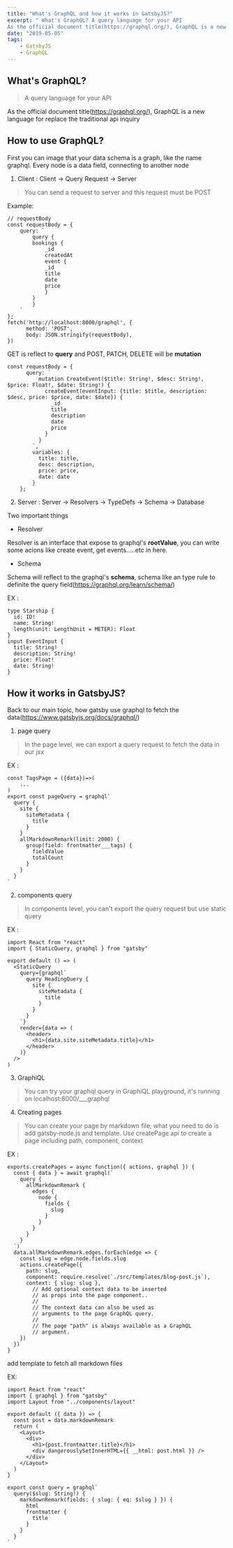 ```yaml
---
title: "What's GraphQL and how it works in GatsbyJS?"
excerpt: " What's GraphQL? A query language for your API 
As the official document title(https://graphql.org/), GraphQL is a new language for replace the traditional api inquiry"
date: "2019-05-05"
tags: 
    - GatsbyJS
    - GraphQL
---
```


## What's GraphQL?
> A query language for your API

As the official document title(https://graphql.org/), GraphQL is a new language for replace the traditional api inquiry

## How to use GraphQL?
First you can image that your data schema is a graph, like the name graphql. Every node is a data field, connecting to another node

1. Client : Client -> Query Request -> Server 
> You can send a request to server and this request must be POST

Example: 
```
// requestBody
const requestBody = {
    query: `
        query {
        bookings {
            _id
            createdAt
            event {
            _id
            title
            date
            price
            }
        }
        }
    `
};
fetch('http://localhost:8000/graphql', {
      method: 'POST',
      body: JSON.stringify(requestBody),
})
```

GET is reflect to **query** and POST, PATCH, DELETE will be **mutation**

```
const requestBody = {
      query: `
          mutation CreateEvent($title: String!, $desc: String!, $price: Float!, $date: String!) {
            createEvent(eventInput: {title: $title, description: $desc, price: $price, date: $date}) {
              _id
              title
              description
              date
              price
            }
          }
        `,
        variables: {
          title: title,
          desc: description,
          price: price,
          date: date
        }
    };
```

2. Server : Server -> Resolvers -> TypeDefs -> Schema -> Database 

Two important things 

- Resolver 

Resolver is an interface that expose to graphql's **rootValue**,  you can write some acions like create event, get events.....etc in here.

- Schema 

Schema will reflect to the graphql's **schema**, schema like an type rule to definite the query field(https://graphql.org/learn/schema/)

EX : 
```
type Starship {
  id: ID!
  name: String!
  length(unit: LengthUnit = METER): Float
}
input EventInput {
  title: String!
  description: String!
  price: Float!
  date: String!
}
```
## How it works in GatsbyJS?
Back to our main topic, how gatsby use graphql to fetch the data(https://www.gatsbyjs.org/docs/graphql/)

1. page query
> In the page level, we can export a query request to fetch the data in our jsx

EX : 
```
const TagsPage = ({data})=>(
    ...
)
export const pageQuery = graphql`
  query {
    site {
      siteMetadata {
        title
      }
    }
    allMarkdownRemark(limit: 2000) {
      group(field: frontmatter___tags) {
        fieldValue
        totalCount
      }
    }
  }
`
```

2. components query 
> In components level, you can't export the query request but use static query

EX : 
```
import React from "react"
import { StaticQuery, graphql } from "gatsby"

export default () => (
  <StaticQuery
    query={graphql`
      query HeadingQuery {
        site {
          siteMetadata {
            title
          }
        }
      }
    `}
    render={data => (
      <header>
        <h1>{data.site.siteMetadata.title}</h1>
      </header>
    )}
  />
)
```

3. GraphiQL 
> You can try your graphql query in GraphiQL playground, it's running on localhost:8000/___graphql

4. Creating pages
> You can create your page by markdown file, what you need to do is add gatsby-node.js and template.
Use createPage api to create a page including path, component, context

EX :
```
exports.createPages = async function({ actions, graphql }) {
  const { data } = await graphql(`
    query {
      allMarkdownRemark {
        edges {
          node {
            fields {
              slug
            }
          }
        }
      }
    }
  `)
  data.allMarkdownRemark.edges.forEach(edge => {
    const slug = edge.node.fields.slug
    actions.createPage({
      path: slug,
      component: require.resolve(`./src/templates/blog-post.js`),
      context: { slug: slug },
        // Add optional context data to be inserted
        // as props into the page component..
        //
        // The context data can also be used as
        // arguments to the page GraphQL query.
        //
        // The page "path" is always available as a GraphQL
        // argument.
    })
  })
}
```

add template to fetch all markdown files

EX:
```
import React from "react"
import { graphql } from "gatsby"
import Layout from "../components/layout"

export default ({ data }) => {
  const post = data.markdownRemark
  return (
    <Layout>
      <div>
        <h1>{post.frontmatter.title}</h1>
        <div dangerouslySetInnerHTML={{ __html: post.html }} />
      </div>
    </Layout>
  )
}

export const query = graphql`
  query($slug: String!) {
    markdownRemark(fields: { slug: { eq: $slug } }) {
      html
      frontmatter {
        title
      }
    }
  }
`
``` 

